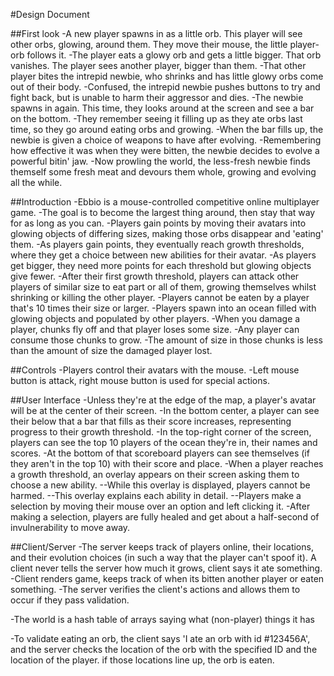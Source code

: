 #Design Document

##First look
-A new player spawns in as a little orb. This player will see other orbs, glowing, around them. They move their mouse, the little player-orb follows it.
-The player eats a glowy orb and gets a little bigger. That orb vanishes. The player sees another player, bigger than them.
-That other player bites the intrepid newbie, who shrinks and has little glowy orbs come out of their body.
-Confused, the intrepid newbie pushes buttons to try and fight back, but is unable to harm their aggressor and dies.
-The newbie spawns in again. This time, they looks around at the screen and see a bar on the bottom.
-They remember seeing it filling up as they ate orbs last time, so they go around eating orbs and growing.
-When the bar fills up, the newbie is given a choice of weapons to have after evolving. 
-Remembering how effective it was when they were bitten, the newbie decides to evolve a powerful bitin' jaw.
-Now prowling the world, the less-fresh newbie finds themself some fresh meat and devours them whole, growing and evolving all the while.

##Introduction
-Ebbio is a mouse-controlled competitive online multiplayer game. 
-The goal is to become the largest thing around, then stay that way for as long as you can.
-Players gain points by moving their avatars into glowing objects of differing sizes, making those orbs disappear and 'eating' them.
-As players gain points, they eventually reach growth thresholds, where they get a choice between new abilities for their avatar.
-As players get bigger, they need more points for each threshold but glowing objects give fewer.
-After their first growth threshold, players can attack other players of similar size to eat part or all of them, growing themselves whilst shrinking or killing the other player.
-Players cannot be eaten by a player that's 10 times their size or larger.
-Players spawn into an ocean filled with glowing objects and populated by other players.
-When you damage a player, chunks fly off and that player loses some size.
-Any player can consume those chunks to grow.
-The amount of size in those chunks is less than the amount of size the damaged player lost.

##Controls
-Players control their avatars with the mouse.
-Left mouse button is attack, right mouse button is used for special actions.

##User Interface
-Unless they're at the edge of the map, a player's avatar will be at the center of their screen.
-In the bottom center, a player can see their below that a bar that fills as their score increases, representing progress to their growth threshold.
-In the top-right corner of the screen, players can see the top 10 players of the ocean they're in, their names and scores.
-At the bottom of that scoreboard players can see themselves (if they aren't in the top 10) with their score and place.
-When a player reaches a growth threshold, an overlay appears on their screen asking them to choose a new ability.
--While this overlay is displayed, players cannot be harmed.
--This overlay explains each ability in detail.
--Players make a selection by moving their mouse over an option and left clicking it.
-After making a selection, players are fully healed and get about a half-second of invulnerability to move away.

##Client/Server
-The server keeps track of players online, their locations, and their evolution choices (in such a way that the player can't spoof it). A client never tells the server how much it grows, client says it ate something.
-Client renders game, keeps track of when its bitten another player or eaten something.
-The server verifies the client's actions and allows them to occur if they pass validation.

-The world is a hash table of arrays saying what (non-player) things it has

-To validate eating an orb, the client says 'I ate an orb with id #123456A', and the server checks the location of the orb with the specified ID and the location of the player. if those locations line up, the orb is eaten.